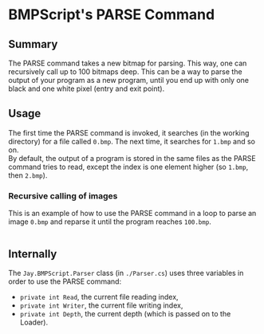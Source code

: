# BMPScript's PARSE Command
## Summary
The PARSE command takes a new bitmap for parsing. This way, one can recursively call up to 100 bitmaps deep. This can be a way to parse the output of your program as a new program, until you end up with only one black and one white pixel (entry and exit point).
## Usage
The first time the PARSE command is invoked, it searches (in the working directory) for a file called ``0.bmp``. The next time, it searches for ``1.bmp`` and so on.  
By default, the output of a program is stored in the same files as the PARSE command tries to read, except the index is one element higher (so ``1.bmp``, then ``2.bmp``). 
### Recursive calling of images
This is an example of how to use the PARSE command in a loop to parse an image ``0.bmp`` and reparse it until the program reaches ``100.bmp``.  
```
```
## Internally
The ``Jay.BMPScript.Parser`` class (in ``./Parser.cs``) uses three variables in order to use the PARSE command:  
 * ``private int Read``, the current file reading index,  
 * ``private int Writer``, the current file writing index,  
 * ``private int Depth``, the current depth (which is passed on to the Loader).  
